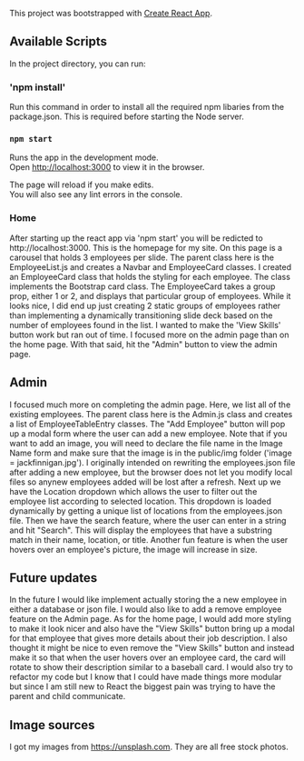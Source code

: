 This project was bootstrapped with [Create React App](https://github.com/facebook/create-react-app).

## Available Scripts

In the project directory, you can run:

### 'npm install'

Run this command in order to install all the required npm libaries from
the package.json. This is required before starting the Node server.

### `npm start`

Runs the app in the development mode.<br>
Open [http://localhost:3000](http://localhost:3000) to view it in the browser.

The page will reload if you make edits.<br>
You will also see any lint errors in the console.

### Home

After starting up the react app via 'npm start' you will be redicted to http://localhost:3000.
This is the homepage for my site. On this page is a carousel that holds 3 employees per slide.
The parent class here is the EmployeeList.js and creates a Navbar and EmployeeCard classes.
I created an EmployeeCard class that holds the styling for each employee. The class implements 
the Bootstrap card class. The EmployeeCard takes a group prop, either 1 or 2, and displays
that particular group of employees. While it looks nice, I did end up just creating 2 static 
groups of employees rather than implementing a dynamically transitioning slide deck based on 
the number of employees found in the list. I wanted to make the 'View Skills' button work but 
ran out of time. I focused more on the admin page than on the home page. With that said, hit 
the "Admin" button to view the admin page.

## Admin

I focused much more on completing the admin page. Here, we list all of the existing employees.
The parent class here is the Admin.js class and creates a list of EmployeeTableEntry classes.
The "Add Employee" button will pop up a modal form where the user can add a new employee.
Note that if you want to add an image, you will need to declare the file name in the Image Name
form and make sure that the image is in the public/img folder ('image = jackfinnigan.jpg'). 
I originally intended on rewriting the employees.json file after adding a new employee, but the 
browser does not let you modify local files so anynew employees added will be lost after a refresh. Next up we have 
the Location dropdown which allows the user to filter out the employee list according to selected 
location. This dropdown is loaded dynamically by getting a unique list of locations from the 
employees.json file. Then we have the search feature, where the user can enter in a string and hit
"Search". This will display the employees that have a substring match in their name, location, or 
title. Another fun feature is when the user hovers over an employee's picture, the image will 
increase in size.

## Future updates

In the future I would like implement actually storing the a new employee in either a database
or json file. I would also like to add a remove employee feature on the Admin page. As for the 
home page, I would add more styling to make it look nicer and also have the "View Skills" 
button bring up a modal for that employee that gives more details about their job description.
I also thought it might be nice to even remove the "View Skills" button and instead make it
so that when the user hovers over an employee card, the card will rotate to show their 
description similar to a baseball card. I would also try to refactor my code but I know that
I could have made things more modular but since I am still new to React the biggest pain was
trying to have the parent and child communicate.

## Image sources
I got my images from https://unsplash.com. They are all free stock photos.